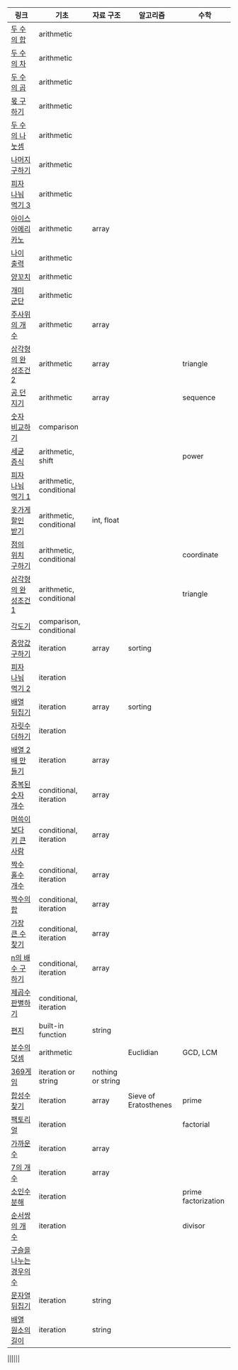 |링크|기초|자료 구조|알고리즘|수학|
|----|---------|--------|------------|-------------------|
|[두 수의 합](https://school.programmers.co.kr/learn/courses/30/lessons/120802)|arithmetic||||
|[두 수의 차](https://school.programmers.co.kr/learn/courses/30/lessons/120803)|arithmetic||||
|[두 수의 곱](https://school.programmers.co.kr/learn/courses/30/lessons/120804)|arithmetic||||
|[몫 구하기](https://school.programmers.co.kr/learn/courses/30/lessons/120805)|arithmetic||||
|[두 수의 나눗셈](https://school.programmers.co.kr/learn/courses/30/lessons/120806)|arithmetic||||
|[나머지 구하기](https://school.programmers.co.kr/learn/courses/30/lessons/120810)|arithmetic||||
|[피자 나눠 먹기 3](https://school.programmers.co.kr/learn/courses/30/lessons/120816)|arithmetic||||
|[아이스 아메리카노](https://school.programmers.co.kr/learn/courses/30/lessons/120819)|arithmetic|array|||
|[나이 출력](https://school.programmers.co.kr/learn/courses/30/lessons/120820)|arithmetic||||
|[양꼬치](https://school.programmers.co.kr/learn/courses/30/lessons/120830)|arithmetic||||
|[개미 군단](https://school.programmers.co.kr/learn/courses/30/lessons/120837)|arithmetic||||
|[주사위의 개수](https://school.programmers.co.kr/learn/courses/30/lessons/120845)|arithmetic|array|||
|[삼각형의 완성조건 2](https://school.programmers.co.kr/learn/courses/30/lessons/120868)|arithmetic|array||triangle|
|[공 던지기](https://school.programmers.co.kr/learn/courses/30/lessons/120843)|arithmetic|array||sequence|
|[숫자 비교하기](https://school.programmers.co.kr/learn/courses/30/lessons/120807)|comparison||||
|[세균 증식](https://school.programmers.co.kr/learn/courses/30/lessons/120910)|arithmetic, shift|||power|
|[피자 나눠 먹기 1](https://school.programmers.co.kr/learn/courses/30/lessons/120814)|arithmetic, conditional||||
|[옷가게 할인 받기](https://school.programmers.co.kr/learn/courses/30/lessons/120818)|arithmetic, conditional|int, float|||
|[점의 위치 구하기](https://school.programmers.co.kr/learn/courses/30/lessons/120841)|arithmetic, conditional|||coordinate|
|[삼각형의 완성조건 1](https://school.programmers.co.kr/learn/courses/30/lessons/120889)|arithmetic, conditional|||triangle|
|[각도기](https://school.programmers.co.kr/learn/courses/30/lessons/120829)|comparison, conditional||||
|[중앙값 구하기](https://school.programmers.co.kr/learn/courses/30/lessons/120811)|iteration|array|sorting||
|[피자 나눠 먹기 2](https://school.programmers.co.kr/learn/courses/30/lessons/120815)|iteration||||
|[배열 뒤집기](https://school.programmers.co.kr/learn/courses/30/lessons/120821)|iteration|array|sorting||
|[자릿수 더하기](https://school.programmers.co.kr/learn/courses/30/lessons/120906)|iteration||||
|[배열 2배 만들기](https://school.programmers.co.kr/learn/courses/30/lessons/120809)|iteration|array|||
|[중복된 숫자 개수](https://school.programmers.co.kr/learn/courses/30/lessons/120583)|conditional, iteration|array|||
|[머쓱이보다 키 큰 사람](https://school.programmers.co.kr/learn/courses/30/lessons/120585)|conditional, iteration|array|||
|[짝수 홀수 개수](https://school.programmers.co.kr/learn/courses/30/lessons/120824)|conditional, iteration|array|||
|[짝수의 합](https://school.programmers.co.kr/learn/courses/30/lessons/120831)|conditional, iteration|array|||
|[가장 큰 수 찾기](https://school.programmers.co.kr/learn/courses/30/lessons/120899)|conditional, iteration|array|||
|[n의 배수 구하기](https://school.programmers.co.kr/learn/courses/30/lessons/120905)|conditional, iteration|array|||
|[제곱수 판별하기](https://school.programmers.co.kr/learn/courses/30/lessons/120909)|conditional, iteration||||
|[편지](https://school.programmers.co.kr/learn/courses/30/lessons/120898)|built-in function|string|||
|[분수의 덧셈](https://school.programmers.co.kr/learn/courses/30/lessons/120808)|arithmetic||Euclidian|GCD, LCM|
|[369게임](https://school.programmers.co.kr/learn/courses/30/lessons/120891)|iteration or string|nothing or string|||
|[합성수 찾기](https://school.programmers.co.kr/learn/courses/30/lessons/120846)|iteration|array|Sieve of Eratosthenes|prime|
|[팩토리얼](https://school.programmers.co.kr/learn/courses/30/lessons/120848)|iteration|||factorial|
|[가까운 수](https://school.programmers.co.kr/learn/courses/30/lessons/120890)|iteration|array|||
|[7의 개수](https://school.programmers.co.kr/learn/courses/30/lessons/120912)|iteration|array|||
|[소인수분해](https://school.programmers.co.kr/learn/courses/30/lessons/120852)|iteration|||prime factorization|
|[순서쌍의 개수](https://school.programmers.co.kr/learn/courses/30/lessons/120836)|iteration|||divisor|
|[구슬을 나누는 경우의 수](https://school.programmers.co.kr/learn/courses/30/lessons/120840)|||||
|[문자열 뒤집기](https://school.programmers.co.kr/learn/courses/30/lessons/120822)|iteration|string|||
|[배열 원소의 길이](https://school.programmers.co.kr/learn/courses/30/lessons/120854)|iteration|string|||

||||||